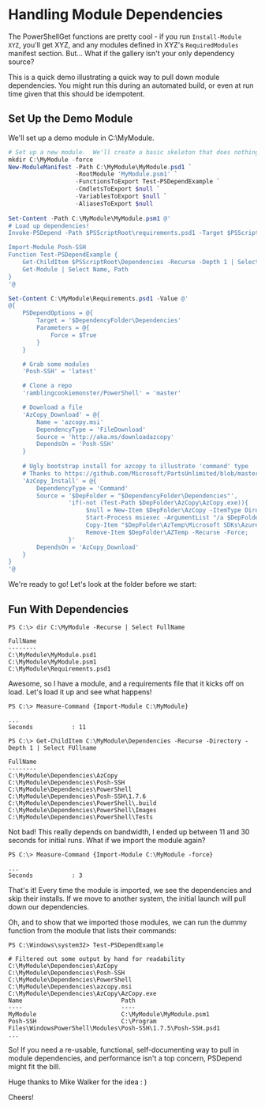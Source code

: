 # Handling Module Dependencies

The PowerShellGet functions are pretty cool - if you run `Install-Module XYZ`, you'll get XYZ, and any modules defined in XYZ's `RequiredModules` manifest section.  But... What if the gallery isn't your only dependency source? 

This is a quick demo illustrating a quick way to pull down module dependencies.  You might run this during an automated build, or even at run time given that this should be idempotent.

## Set Up the Demo Module

We'll set up a demo module in C:\MyModule.

```powershell
# Set up a new module.  We'll create a basic skeleton that does nothing.
mkdir C:\MyModule -force
New-ModuleManifest -Path C:\MyModule\MyModule.psd1 `
                   -RootModule 'MyModule.psm1' `
                   -FunctionsToExport Test-PSDependExample `
                   -CmdletsToExport $null `
                   -VariablesToExport $null `
                   -AliasesToExport $null
                   
Set-Content -Path C:\MyModule\MyModule.psm1 @'
# Load up dependencies!
Invoke-PSDepend -Path $PSScriptRoot\requirements.psd1 -Target $PSScriptRoot\Dependencies -Install -Force

Import-Module Posh-SSH
Function Test-PSDependExample {
    Get-ChildItem $PSScriptRoot\Dependencies -Recurse -Depth 1 | Select -ExpandProperty FullName
    Get-Module | Select Name, Path
}
'@

Set-Content C:\MyModule\Requirements.psd1 -Value @'
@{
    PSDependOptions = @{
        Target = '$DependencyFolder\Dependencies'
        Parameters = @{
            Force = $True
        }
    }

    # Grab some modules
    'Posh-SSH' = 'latest'

    # Clone a repo
    'ramblingcookiemonster/PowerShell' = 'master'

    # Download a file
    'AzCopy_Download' = @{
        Name = 'azcopy.msi'
        DependencyType = 'FileDownload'
        Source = 'http://aka.ms/downloadazcopy'
        DependsOn = 'Posh-SSH'
    }
    
    # Ugly bootstrap install for azcopy to illustrate 'command' type
    # Thanks to https://github.com/Microsoft/PartsUnlimited/blob/master/env/PartsUnlimited.Environment/PartsUnlimited.Environment/Scripts/Install-AzCopy.ps1
    'AzCopy_Install' = @{
        DependencyType = 'Command'
        Source = '$DepFolder = "$DependencyFolder\Dependencies"',
                 'if(-not (Test-Path $DepFolder\AzCopy\AzCopy.exe)){
                      $null = New-Item $DepFolder\AzCopy -ItemType Directory -Force;
                      Start-Process msiexec -ArgumentList "/a $DepFolder\azcopy.msi /qb TARGETDIR=$DepFolder\AzTemp /quiet" -Wait;
                      Copy-Item "$DepFolder\AzTemp\Microsoft SDKs\Azure\AzCopy\*" $DepFolder\AzCopy -Force;
                      Remove-Item $DepFolder\AZTemp -Recurse -Force;
                 }'
        DependsOn = 'AzCopy_Download'
    }
}
'@
```

We're ready to go! Let's look at the folder before we start:

## Fun With Dependencies

```
PS C:\> dir C:\MyModule -Recurse | Select FullName

FullName                     
--------                     
C:\MyModule\MyModule.psd1    
C:\MyModule\MyModule.psm1    
C:\MyModule\Requirements.psd1 
```

Awesome, so I have a module, and a requirements file that it kicks off on load.  Let's load it up and see what happens!

```
PS C:\> Measure-Command {Import-Module C:\MyModule}

...
Seconds           : 11

PS C:\> Get-ChildItem C:\MyModule\Dependencies -Recurse -Directory -Depth 1 | Select FUllname

FullName                     
--------     
C:\MyModule\Dependencies\AzCopy
C:\MyModule\Dependencies\Posh-SSH
C:\MyModule\Dependencies\PowerShell
C:\MyModule\Dependencies\Posh-SSH\1.7.6
C:\MyModule\Dependencies\PowerShell\.build
C:\MyModule\Dependencies\PowerShell\Images
C:\MyModule\Dependencies\PowerShell\Tests
```

Not bad!  This really depends on bandwidth, I ended up between 11 and 30 seconds for initial runs.  What if we import the module again?

```
PS C:\> Measure-Command {Import-Module C:\MyModule -force}

...
Seconds           : 3

```

That's it!  Every time the module is imported, we see the dependencies and skip their installs.  If we move to another system, the initial launch will pull down our dependencies.

Oh, and to show that we imported those modules, we can run the dummy function from the module that lists their commands:

```
PS C:\Windows\system32> Test-PSDependExample

# Filtered out some output by hand for readability
C:\MyModule\Dependencies\AzCopy
C:\MyModule\Dependencies\Posh-SSH
C:\MyModule\Dependencies\PowerShell
C:\MyModule\Dependencies\azcopy.msi
C:\MyModule\Dependencies\AzCopy\AzCopy.exe
Name                            Path                                                                             
----                            ----                                                                             
MyModule                        C:\MyModule\MyModule.psm1                                                        
Posh-SSH                        C:\Program Files\WindowsPowerShell\Modules\Posh-SSH\1.7.5\Posh-SSH.psd1          
...
```

So!  If you need a re-usable, functional, self-documenting way to pull in module dependencies, and performance isn't a top concern, PSDepend might fit the bill.

Huge thanks to Mike Walker for the idea : )

Cheers!
